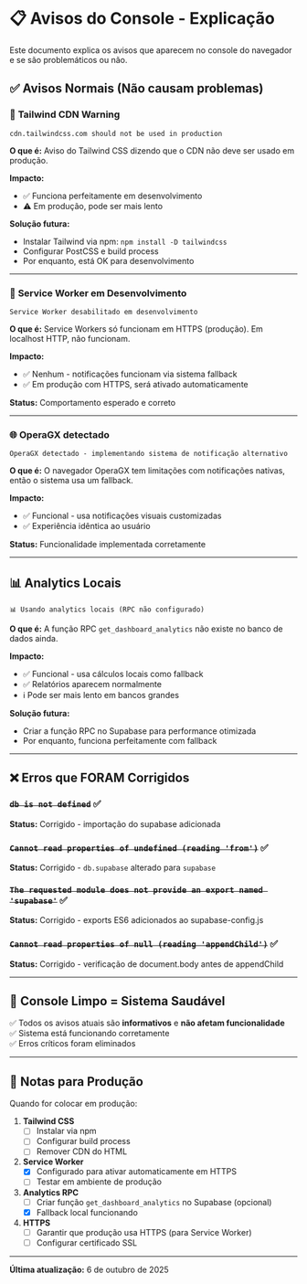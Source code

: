 # 📋 Avisos do Console - Explicação

Este documento explica os avisos que aparecem no console do navegador e se são problemáticos ou não.

## ✅ Avisos Normais (Não causam problemas)

### 🎨 **Tailwind CDN Warning**
```
cdn.tailwindcss.com should not be used in production
```

**O que é:** Aviso do Tailwind CSS dizendo que o CDN não deve ser usado em produção.

**Impacto:** 
- ✅ Funciona perfeitamente em desenvolvimento
- ⚠️ Em produção, pode ser mais lento

**Solução futura:**
- Instalar Tailwind via npm: `npm install -D tailwindcss`
- Configurar PostCSS e build process
- Por enquanto, está OK para desenvolvimento

---

### 🔔 **Service Worker em Desenvolvimento**
```
Service Worker desabilitado em desenvolvimento
```

**O que é:** Service Workers só funcionam em HTTPS (produção). Em localhost HTTP, não funcionam.

**Impacto:** 
- ✅ Nenhum - notificações funcionam via sistema fallback
- ✅ Em produção com HTTPS, será ativado automaticamente

**Status:** Comportamento esperado e correto

---

### 🌐 **OperaGX detectado**
```
OperaGX detectado - implementando sistema de notificação alternativo
```

**O que é:** O navegador OperaGX tem limitações com notificações nativas, então o sistema usa um fallback.

**Impacto:** 
- ✅ Funcional - usa notificações visuais customizadas
- ✅ Experiência idêntica ao usuário

**Status:** Funcionalidade implementada corretamente

---

## 📊 **Analytics Locais**
```
📊 Usando analytics locais (RPC não configurado)
```

**O que é:** A função RPC `get_dashboard_analytics` não existe no banco de dados ainda.

**Impacto:** 
- ✅ Funcional - usa cálculos locais como fallback
- ✅ Relatórios aparecem normalmente
- ℹ️ Pode ser mais lento em bancos grandes

**Solução futura:**
- Criar a função RPC no Supabase para performance otimizada
- Por enquanto, funciona perfeitamente com fallback

---

## ❌ Erros que FORAM Corrigidos

### ~~`db is not defined`~~ ✅
**Status:** Corrigido - importação do supabase adicionada

### ~~`Cannot read properties of undefined (reading 'from')`~~ ✅
**Status:** Corrigido - `db.supabase` alterado para `supabase`

### ~~`The requested module does not provide an export named 'supabase'`~~ ✅
**Status:** Corrigido - exports ES6 adicionados ao supabase-config.js

### ~~`Cannot read properties of null (reading 'appendChild')`~~ ✅
**Status:** Corrigido - verificação de document.body antes de appendChild

---

## 🎯 Console Limpo = Sistema Saudável

✅ Todos os avisos atuais são **informativos** e **não afetam funcionalidade**  
✅ Sistema está funcionando corretamente  
✅ Erros críticos foram eliminados  

---

## 📝 Notas para Produção

Quando for colocar em produção:

1. **Tailwind CSS**
   - [ ] Instalar via npm
   - [ ] Configurar build process
   - [ ] Remover CDN do HTML

2. **Service Worker**
   - [x] Configurado para ativar automaticamente em HTTPS
   - [ ] Testar em ambiente de produção

3. **Analytics RPC**
   - [ ] Criar função `get_dashboard_analytics` no Supabase (opcional)
   - [x] Fallback local funcionando

4. **HTTPS**
   - [ ] Garantir que produção usa HTTPS (para Service Worker)
   - [ ] Configurar certificado SSL

---

**Última atualização:** 6 de outubro de 2025
